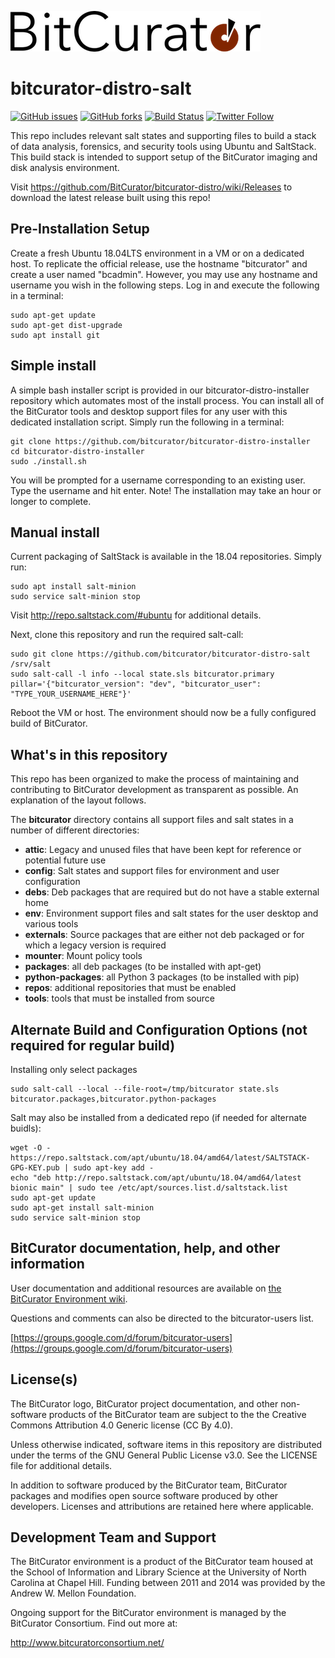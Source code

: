 ![Logo](https://github.com/BitCurator/bitcurator.github.io/blob/master/logos/BitCurator-Basic-400px.png)

# bitcurator-distro-salt

[![GitHub issues](https://img.shields.io/github/issues/bitcurator/bitcurator-distro-salt.svg)](https://github.com/bitcurator/bitcurator-distro-salt/issues)
[![GitHub forks](https://img.shields.io/github/forks/bitcurator/bitcurator-distro-salt.svg)](https://github.com/bitcurator/bitcurator-distro-salt/network)
[![Build Status](https://travis-ci.org/BitCurator/bitcurator-distro-salt.svg?branch=master)](https://travis-ci.org/BitCurator/bitcurator-distro-salt)
[![Twitter Follow](https://img.shields.io/twitter/follow/bitcurator.svg?style=social&label=Follow)](https://twitter.com/bitcurator)

This repo includes relevant salt states and supporting files to build a stack of data analysis, forensics, and security tools using Ubuntu and SaltStack. This build stack is intended to support setup of the BitCurator imaging and disk analysis environment.

Visit https://github.com/BitCurator/bitcurator-distro/wiki/Releases to download the latest release built using this repo!

## Pre-Installation Setup

Create a fresh Ubuntu 18.04LTS environment in a VM or on a dedicated host. To replicate the official release, use the hostname "bitcurator" and create a user named "bcadmin". However, you may use any hostname and username you wish in the following steps. Log in and execute the following in a terminal:

```shell
sudo apt-get update
sudo apt-get dist-upgrade
sudo apt install git
```

## Simple install

A simple bash installer script is provided in our bitcurator-distro-installer repository which automates most of the install process. You can install all of the BitCurator tools and desktop support files for any user with this dedicated installation script. Simply run the following in a terminal:

```shell
git clone https://github.com/bitcurator/bitcurator-distro-installer
cd bitcurator-distro-installer
sudo ./install.sh
```

You will be prompted for a username corresponding to an existing user. Type the username and hit enter. Note! The installation may take an hour or longer to complete.

## Manual install

Current packaging of SaltStack is available in the 18.04 repositories. Simply run:

```shell
sudo apt install salt-minion
sudo service salt-minion stop
```

Visit http://repo.saltstack.com/#ubuntu for additional details.

Next, clone this repository and run the required salt-call:

```shell
sudo git clone https://github.com/bitcurator/bitcurator-distro-salt /srv/salt
sudo salt-call -l info --local state.sls bitcurator.primary pillar='{"bitcurator_version": "dev", "bitcurator_user": "TYPE_YOUR_USERNAME_HERE"}'
```

Reboot the VM or host. The environment should now be a fully configured build of BitCurator.

## What's in this repository

This repo has been organized to make the process of maintaining and contributing to BitCurator development as transparent as possible. An explanation of the layout follows.

The **bitcurator** directory contains all support files and salt states in a number of different directories:

- **attic**: Legacy and unused files that have been kept for reference or potential future use
- **config**: Salt states and support files for environment and user configuration
- **debs**: Deb packages that are required but do not have a stable external home
- **env**: Environment support files and salt states for the user desktop and various tools
- **externals**: Source packages that are either not deb packaged or for which a legacy version is required
- **mounter**: Mount policy tools
- **packages**: all deb packages (to be installed with apt-get)
- **python-packages**: all Python 3 packages (to be installed with pip)
- **repos**: additional repositories that must be enabled
- **tools**: tools that must be installed from source

## Alternate Build and Configuration Options (not required for regular build) 

Installing only select packages

```shell
sudo salt-call --local --file-root=/tmp/bitcurator state.sls bitcurator.packages,bitcurator.python-packages
```

Salt may also be installed from a dedicated repo (if needed for alternate buidls):

```shell
wget -O - https://repo.saltstack.com/apt/ubuntu/18.04/amd64/latest/SALTSTACK-GPG-KEY.pub | sudo apt-key add -
echo "deb http://repo.saltstack.com/apt/ubuntu/18.04/amd64/latest bionic main" | sudo tee /etc/apt/sources.list.d/saltstack.list
sudo apt-get update
sudo apt-get install salt-minion
sudo service salt-minion stop
```

## BitCurator documentation, help, and other information

User documentation and additional resources are available on
[the BitCurator Environment wiki](https://confluence.educopia.org/display/BC).

Questions and comments can also be directed to the bitcurator-users list.

[https://groups.google.com/d/forum/bitcurator-users](https://groups.google.com/d/forum/bitcurator-users)

## License(s)

The BitCurator logo, BitCurator project documentation, and other non-software products of the BitCurator team are subject to the the Creative Commons Attribution 4.0 Generic license (CC By 4.0).

Unless otherwise indicated, software items in this repository are distributed under the terms of the GNU General Public License v3.0. See the LICENSE file for additional details.

In addition to software produced by the BitCurator team, BitCurator packages and modifies open source software produced by other developers. Licenses and attributions are retained here where applicable.

## Development Team and Support

The BitCurator environment is a product of the BitCurator team housed at the School of Information and Library Science at the University of North Carolina at Chapel Hill. Funding between 2011 and 2014 was provided by the Andrew W. Mellon Foundation.

Ongoing support for the BitCurator environment is managed by the BitCurator Consortium. Find out more at:

http://www.bitcuratorconsortium.net/



